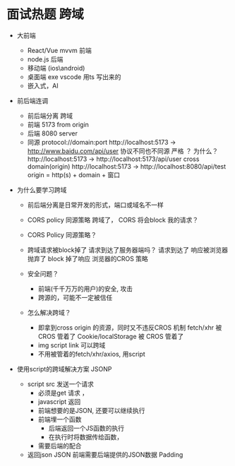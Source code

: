 # 面试热题 跨域

- 大前端
    - React/Vue mvvm 前端
    - node.js 后端
    - 移动端 (ios\android)
    - 桌面端 exe  vscode 用ts 写出来的
    - 嵌入式，AI 

- 前后端连调
  - 前后端分离 跨域
  - 前端 5173
      from origin
  - 后端 8080
      server
  - 同源
      protocol://domain:port
      http://localhost:5173 -> http://www.baidu.com/api/user
      协议不同也不同源 严格 ？ 为什么？
      http://localhost:5173 -> http://localhost:5173/api/user
      cross domain(origin)
      http://localhost:5173 -> http://localhost:8080/api/test
      origin = http(s) + domain + 窗口

- 为什么要学习跨域
    - 前后端分离是日常开发的形式，端口或域名不一样
    - CORS policy 同源策略
        跨域了， CORS 将会block 我的请求？
    - CORS Policy 同源策略？
    - 跨域请求被block掉了
        请求到达了服务器端吗？
        请求到达了
        响应被浏览器抛弃了 block 掉了响应
        浏览器的CROS 策略

    - 安全问题？
        - 前端(千千万万的用户)的安全, 攻击
        - 跨源的，可能不一定被信任
    - 怎么解决跨域？
        - 即拿到cross origin 的资源，同时又不违反CROS 机制
        fetch/xhr 被 CROS 管着了
        Cookie/localStorage  被 CROS 管着了
        - img script link 可以跨域
        - 不用被管着的fetch/xhr/axios, 用script

- 使用script的跨域解决方案 JSONP
    - script src 发送一个请求
        - 必须是get 请求 ，
        - javascript 返回
        - 前端想要的是JSON, 还要可以继续执行
        - 前端埋一个函数
            - 后端返回一个JS函数的执行
            - 在执行时将数据传给函数，
        - 需要后端的配合
    - 返回json
    JSON 前端需要后端提供的JSON数据
    Padding